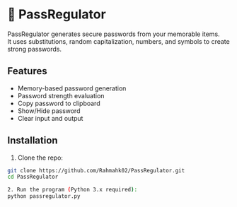 # 🔐 PassRegulator

PassRegulator generates secure passwords from your memorable items.  
It uses substitutions, random capitalization, numbers, and symbols to create strong passwords.

## Features
- Memory-based password generation
- Password strength evaluation
- Copy password to clipboard
- Show/Hide password
- Clear input and output

## Installation
1. Clone the repo:
```bash
git clone https://github.com/Rahmahk02/PassRegulator.git
cd PassRegulator

2. Run the program (Python 3.x required):
python passregulator.py
